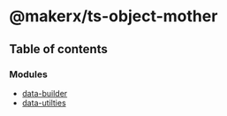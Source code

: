 # @makerx/ts-object-mother

## Table of contents

### Modules

- [data-builder](modules/data_builder.md)
- [data-utilties](modules/data_utilties.md)
